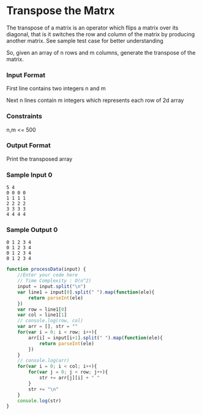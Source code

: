 # Transpose the Matrx

The transpose of a matrix is an operator which flips a matrix over its diagonal, that is it switches the row and column of the matrix by producing another matrix. See sample test case for better understanding

So, given an array of n rows and m columns, generate the transpose of the matrix.

### Input Format

First line contains two integers n and m

Next n lines contain m integers which represents each row of 2d array

### Constraints

n,m <= 500

### Output Format

Print the transposed array

### Sample Input 0

```
5 4
0 0 0 0
1 1 1 1
2 2 2 2
3 3 3 3
4 4 4 4
```

### Sample Output 0
```
0 1 2 3 4 
0 1 2 3 4 
0 1 2 3 4 
0 1 2 3 4 
```

```javascript
function processData(input) {
    //Enter your code here
    // Time Complexity : O(n^2)
    input = input.split("\n")
    var line1 = input[0].split(" ").map(function(ele){
        return parseInt(ele)
    })
    var row = line1[0]
    var col = line1[1]
    // console.log(row, col)
    var arr = [], str = ""
    for(var i = 0; i < row; i++){
        arr[i] = input[i+1].split(" ").map(function(ele){
            return parseInt(ele)
        })
    }
    // console.log(arr)
    for(var i = 0; i < col; i++){
        for(var j = 0; j < row; j++){
            str += arr[j][i] + " "
        }
        str += "\n"
    }
    console.log(str)
}  
```


